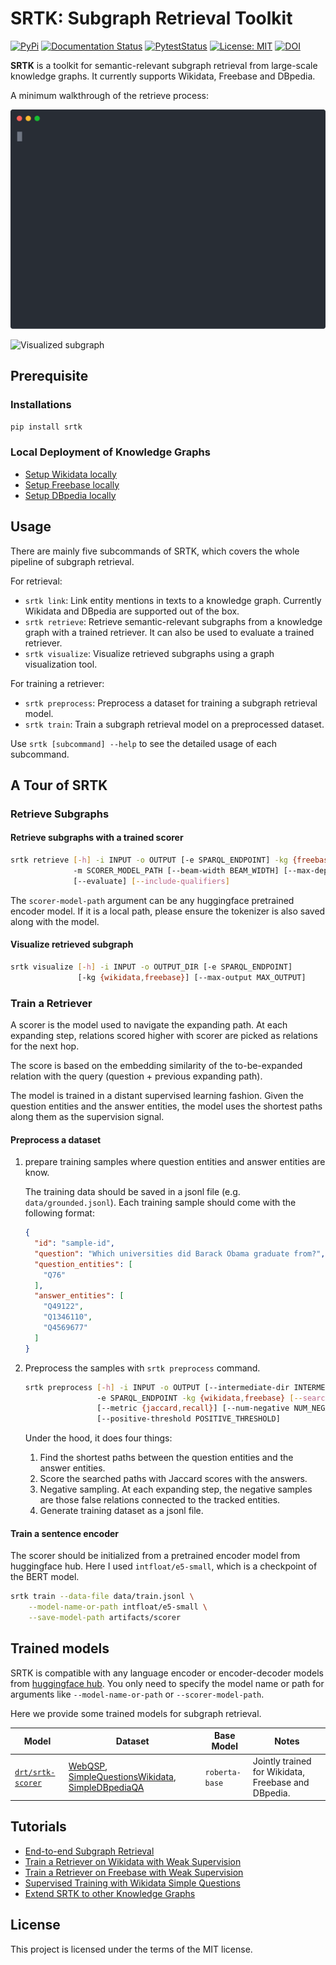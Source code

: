 # SRTK: Subgraph Retrieval Toolkit

[![PyPi](https://img.shields.io/pypi/v/srtk?logo=python&logoColor=white&color=blue)](https://pypi.org/project/srtk/)
[![Documentation Status](https://img.shields.io/readthedocs/srtk?logo=readthedocs&logoColor=white)](https://srtk.readthedocs.io/en/latest/?badge=latest)
[![PytestStatus](https://github.com/happen2me/subgraph-retrieval-wikidata/actions/workflows/pytest.yml/badge.svg)](https://github.com/happen2me/subgraph-retrieval-toolkit/actions/workflows/pytest.yml)
[![License: MIT](https://img.shields.io/badge/License-MIT-yellow.svg)](https://opensource.org/licenses/MIT)
[![DOI](https://zenodo.org/badge/622648166.svg)](https://zenodo.org/badge/latestdoi/622648166)


**SRTK** is a toolkit for semantic-relevant subgraph retrieval from large-scale knowledge graphs. It currently supports Wikidata, Freebase and DBpedia.

A minimum walkthrough of the retrieve process:

![retrieve example](examples/srtk_retrieve.svg)

<img width="400rem" src="https://i.imgur.com/jG7nZuo.png" alt="Visualized subgraph"/>

## Prerequisite

### Installations

```bash
pip install srtk
```

### Local Deployment of Knowledge Graphs

- [Setup Wikidata locally](https://srtk.readthedocs.io/en/latest/setups/setup_wikidata.html)
- [Setup Freebase locally](https://srtk.readthedocs.io/en/latest/setups/setup_freebase.html)
- [Setup DBpedia locally](https://github.com/dbpedia/virtuoso-sparql-endpoint-quickstart)

## Usage

There are mainly five subcommands of SRTK, which covers the whole pipeline of subgraph retrieval.

For retrieval:

- `srtk link`: Link entity mentions in texts to a knowledge graph. Currently Wikidata and DBpedia are supported out of the box.
- `srtk retrieve`: Retrieve semantic-relevant subgraphs from a knowledge graph with a trained retriever. It can also be used to evaluate a trained retriever.
- `srtk visualize`: Visualize retrieved subgraphs using a graph visualization tool.

For training a retriever:

- `srtk preprocess`: Preprocess a dataset for training a subgraph retrieval model.
- `srtk train`: Train a subgraph retrieval model on a preprocessed dataset.


Use `srtk [subcommand] --help` to see the detailed usage of each subcommand.

## A Tour of SRTK

### Retrieve Subgraphs

#### Retrieve subgraphs with a trained scorer

```bash
srtk retrieve [-h] -i INPUT -o OUTPUT [-e SPARQL_ENDPOINT] -kg {freebase,wikidata}
              -m SCORER_MODEL_PATH [--beam-width BEAM_WIDTH] [--max-depth MAX_DEPTH]
              [--evaluate] [--include-qualifiers]
```

The `scorer-model-path` argument can be any huggingface pretrained encoder model. If it is a local
path, please ensure the tokenizer is also saved along with the model.

#### Visualize retrieved subgraph

```bash
srtk visualize [-h] -i INPUT -o OUTPUT_DIR [-e SPARQL_ENDPOINT]
               [-kg {wikidata,freebase}] [--max-output MAX_OUTPUT]
```

### Train a Retriever

A scorer is the model used to navigate the expanding path. At each expanding step, relations scored higher with scorer are picked as relations for the next hop.

The score is based on the embedding similarity of the to-be-expanded relation with the query (question + previous expanding path).

The model is trained in a distant supervised learning fashion. Given the question entities and the answer entities, the model uses the shortest paths along them as the supervision signal.

#### Preprocess a dataset

1. prepare training samples where question entities and answer entities are know.

    The training data should be saved in a jsonl file (e.g. `data/grounded.jsonl`). Each training sample should come with the following format:
    
    ```json
    {
      "id": "sample-id",
      "question": "Which universities did Barack Obama graduate from?",
      "question_entities": [
        "Q76"
      ],
      "answer_entities": [
        "Q49122",
        "Q1346110",
        "Q4569677"
      ]
    }
    ```
2. Preprocess the samples with `srtk preprocess` command.

    ```bash
    srtk preprocess [-h] -i INPUT -o OUTPUT [--intermediate-dir INTERMEDIATE_DIR]
                    -e SPARQL_ENDPOINT -kg {wikidata,freebase} [--search-path]
                    [--metric {jaccard,recall}] [--num-negative NUM_NEGATIVE]
                    [--positive-threshold POSITIVE_THRESHOLD]
    ```

    Under the hood, it does four things:

    1. Find the shortest paths between the question entities and the answer entities.
    2. Score the searched paths with Jaccard scores with the answers.
    3. Negative sampling. At each expanding step, the negative samples are those false relations connected to the tracked entities.
    4. Generate training dataset as a jsonl file.

#### Train a sentence encoder

The scorer should be initialized from a pretrained encoder model from huggingface hub. Here I used `intfloat/e5-small`, which is a checkpoint of the BERT model.

```bash
srtk train --data-file data/train.jsonl \
    --model-name-or-path intfloat/e5-small \
    --save-model-path artifacts/scorer
```

## Trained models

SRTK is compatible with any language encoder or encoder-decoder models from [huggingface hub](https://huggingface.co/models). You only need to specify the model name or path for arguments like `--model-name-or-path` or `--scorer-model-path`.

Here we provide some trained models for subgraph retrieval.

| Model | Dataset | Base Model | Notes |
| --- | --- | --- | --- |
| [`drt/srtk-scorer`](https://huggingface.co/drt/srtk-scorer) | [WebQSP](https://www.microsoft.com/en-us/download/details.aspx?id=52763), [SimpleQuestionsWikidata](https://github.com/askplatypus/wikidata-simplequestions), [SimpleDBpediaQA](https://github.com/castorini/SimpleDBpediaQA) | `roberta-base` | Jointly trained for Wikidata, Freebase and DBpedia. |

## Tutorials

- [End-to-end Subgraph Retrieval](https://github.com/happen2me/subgraph-retrieval-toolkit/blob/main/tutorials/2.end_to_end_subgraph_retrieval.ipynb)
- [Train a Retriever on Wikidata with Weak Supervision](https://github.com/happen2me/subgraph-retrieval-toolkit/blob/main/tutorials/3.weak_train_wikidata.ipynb)
- [Train a Retriever on Freebase with Weak Supervision](https://github.com/happen2me/subgraph-retrieval-toolkit/blob/main/tutorials/4.weak_train_freebase.ipynb)
- [Supervised Training with Wikidata Simple Questions](https://github.com/happen2me/subgraph-retrieval-toolkit/blob/main/tutorials/5.supervised_train_wikidata.ipynb)
- [Extend SRTK to other Knowledge Graphs](https://github.com/happen2me/subgraph-retrieval-toolkit/blob/main/tutorials/6.extend_to_new_kg.ipynb)

## License

This project is licensed under the terms of the MIT license.
